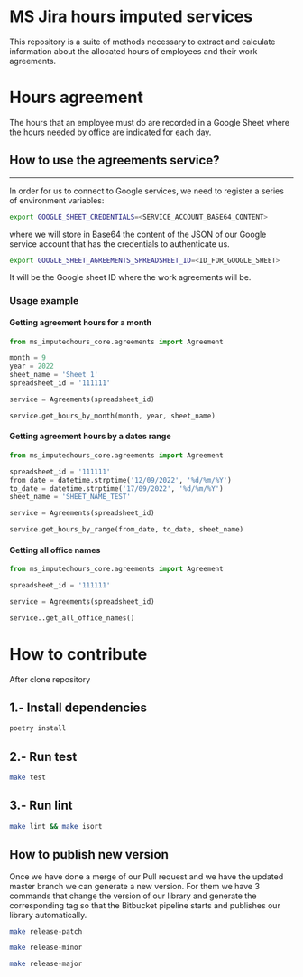 MS Jira hours imputed services
=============================
This repository is a suite of methods necessary to extract and calculate information about the allocated hours of employees and their work agreements.


Hours agreement
========================
The hours that an employee must do are recorded in a Google Sheet where the hours needed by office are indicated for each day.


## How to use the agreements service?
----------------------------------

In order for us to connect to Google services, we need to register a series of environment variables:


```bash
export GOOGLE_SHEET_CREDENTIALS=<SERVICE_ACCOUNT_BASE64_CONTENT>
```
where we will store in Base64 the content of the JSON of our Google service account that has the credentials to authenticate us.


```bash
export GOOGLE_SHEET_AGREEMENTS_SPREADSHEET_ID=<ID_FOR_GOOGLE_SHEET>
```
It will be the Google sheet ID where the work agreements will be.

### Usage example

#### Getting agreement hours for a month
```python
from ms_imputedhours_core.agreements import Agreement

month = 9
year = 2022
sheet_name = 'Sheet 1'
spreadsheet_id = '111111'

service = Agreements(spreadsheet_id)

service.get_hours_by_month(month, year, sheet_name)
```

#### Getting agreement hours by a dates range
```python
from ms_imputedhours_core.agreements import Agreement

spreadsheet_id = '111111'
from_date = datetime.strptime('12/09/2022', '%d/%m/%Y')
to_date = datetime.strptime('17/09/2022', '%d/%m/%Y')
sheet_name = 'SHEET_NAME_TEST'

service = Agreements(spreadsheet_id)

service.get_hours_by_range(from_date, to_date, sheet_name)
```

#### Getting all office names
```python
from ms_imputedhours_core.agreements import Agreement

spreadsheet_id = '111111'

service = Agreements(spreadsheet_id)

service..get_all_office_names()
```

# How to contribute
After clone repository

## 1.- Install dependencies
```bash
poetry install
```

## 2.- Run test
```bash
make test
```

## 3.- Run lint
```bash
make lint && make isort
```

## How to publish new version
Once we have done a merge of our Pull request and we have the updated master branch we can generate a new version. For them we have 3 commands that change the version of our library and generate the corresponding tag so that the Bitbucket pipeline starts and publishes our library automatically.

```bash
make release-patch
```

```bash
make release-minor
```

```bash
make release-major
```
